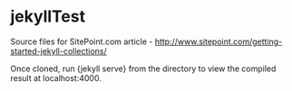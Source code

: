 jekyllTest
==========

Source files for SitePoint.com article - http://www.sitepoint.com/getting-started-jekyll-collections/


Once cloned, run {jekyll serve} from the directory to view the compiled result at localhost:4000.
